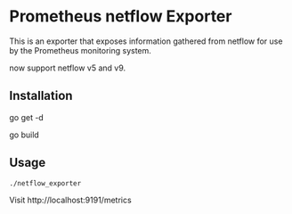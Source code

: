 # Prometheus netflow Exporter
This is an exporter that exposes information gathered from netflow for use by the Prometheus monitoring system.

now support netflow v5 and v9.

## Installation
go get -d

go build

## Usage
```
./netflow_exporter
```
Visit http://localhost:9191/metrics

